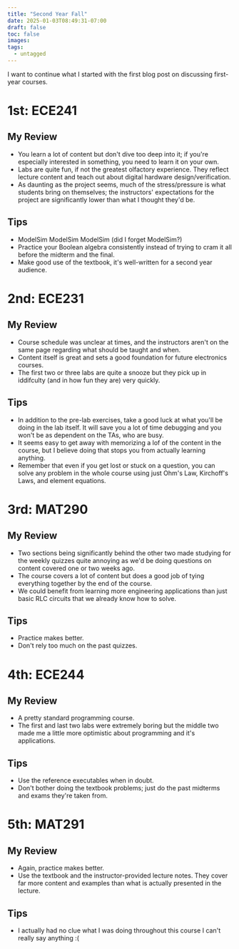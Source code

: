 ```yaml
---
title: "Second Year Fall"
date: 2025-01-03T08:49:31-07:00
draft: false
toc: false
images:
tags: 
  - untagged
---
```


I want to continue what I started with the first blog post on discussing first-year courses.
# 1st: ECE241
## My Review
- You learn a lot of content but don't dive too deep into it; if you're especially interested in something, you need to learn it on your own.
- Labs are quite fun, if not the greatest olfactory experience. They reflect lecture content and teach out about digital hardware design/verification.
- As daunting as the project seems, much of the stress/pressure is what students bring on themselves; the instructors' expectations for the project are significantly lower than what I thought they'd be.
## Tips
- ModelSim ModelSim ModelSim (did I forget ModelSim?)
- Practice your Boolean algebra consistently instead of trying to cram it all before the midterm and the final.
- Make good use of the textbook, it's well-written for a second year audience.

# 2nd: ECE231
## My Review
- Course schedule was unclear at times, and the instructors aren't on the same page regarding what should be taught and when.
- Content itself is great and sets a good foundation for future electronics courses.
- The first two or three labs are quite a snooze but they pick up in iddifculty (and in how fun they are) very quickly.
## Tips
- In addition to the pre-lab exercises, take a good luck at what you'll be doing in the lab itself. It will save you a lot of time debugging and you won't be as dependent on the TAs, who are busy.
- It seems easy to get away with memorizing a lof of the content in the course, but I believe doing that stops you from actually learning anything.
- Remember that even if you get lost or stuck on a question, you can solve any problem in the whole course using just Ohm's Law, Kirchoff's Laws, and element equations.

# 3rd: MAT290
## My Review
- Two sections being significantly behind the other two made studying for the weekly quizzes quite annoying as we'd be doing questions on content covered one or two weeks ago.
- The course covers a lot of content but does a good job of tying everything together by the end of the course. 
- We could benefit from learning more engineering applications than just basic RLC circuits that we already know how to solve.
## Tips
- Practice makes better.
- Don't rely too much on the past quizzes.
# 4th: ECE244
## My Review
- A pretty standard programming course.
- The first and last two labs were extremely boring but the middle two made me a little more optimistic about programming and it's applications.
## Tips
- Use the reference executables when in doubt.
- Don't bother doing the textbook problems; just do the past midterms and exams they're taken from.

# 5th: MAT291
## My Review
- Again, practice makes better.
- Use the textbook and the instructor-provided lecture notes. They cover far more content and examples than what is actually presented in the lecture.
## Tips
- I actually had no clue what I was doing throughout this course I can't really say anything :(